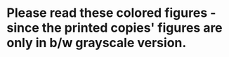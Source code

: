 # Please read these colored figures - since the printed copies' figures are only in b/w grayscale version.
